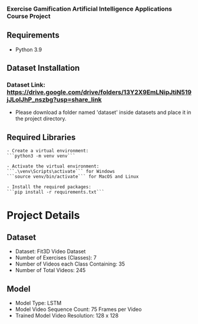 
### Exercise Gamification Artificial Intelligence Applications Course Project

## Requirements
  - Python 3.9


## Dataset Installation
  ### Dataset Link: https://drive.google.com/drive/folders/13Y2X9EmLNipJtiN519jJLoIJhP_nszbg?usp=share_link
  - Please download  a folder named 'dataset' inside datasets and place it in the project directory.


## Required Libraries
    - Create a virtual environment:
	```python3 -m venv venv```

	- Activate the virtual environment:
	```.\venv\Scripts\activate``` for Windows
	```source venv/bin/activate``` for MacOS and Linux

	- Install the required packages:
	```pip install -r requirements.txt```




# Project Details
## Dataset
  - Dataset: Fit3D Video Dataset
  - Number of Exercises (Classes): 7
  - Number of Videos each Class Containing: 35
  - Number of Total Videos: 245

## Model
  - Model Type: LSTM
  - Model Video Sequence Count: 75 Frames per Video
  - Trained Model Video Resolution: 128 x 128
